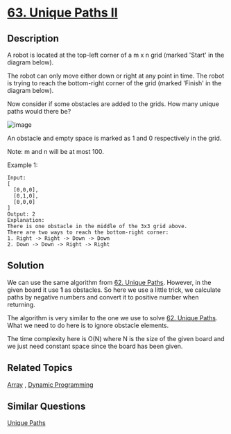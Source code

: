 # [63. Unique Paths II](https://leetcode.com/problems/unique-paths-ii)

## Description

A robot is located at the top-left corner of a m x n grid (marked 'Start' in the diagram below).

The robot can only move either down or right at any point in time. The robot is trying to reach the bottom-right corner of the grid (marked 'Finish' in the diagram below).

Now consider if some obstacles are added to the grids. How many unique paths would there be?

![image](https://leetcode.com/static/images/problemset/robot_maze.png)



An obstacle and empty space is marked as 1 and 0 respectively in the grid.

Note: m and n will be at most 100.

Example 1:

```
Input:
[
  [0,0,0],
  [0,1,0],
  [0,0,0]
]
Output: 2
Explanation:
There is one obstacle in the middle of the 3x3 grid above.
There are two ways to reach the bottom-right corner:
1. Right -> Right -> Down -> Down
2. Down -> Down -> Right -> Right
```

## Solution

We can use the same algorithm from [62. Unique Paths](https://github.com/mtmmy/Leetcode/tree/master/Python/0062_UniquePaths). However, in the given board it use **1** as obstacles. So here we use a little trick, we calculate paths by negative numbers and convert it to positive number when returning.

The algorithm is very similar to the one we use to solve [62. Unique Paths](https://github.com/mtmmy/Leetcode/tree/master/Python/0062_UniquePaths). What we need to do here is to ignore obstacle elements.

The time complexity here is O(N) where N is the size of the given board and we just need constant space since the board has been given.

## Related Topics

[Array](https://leetcode.com/tag/array/) , [Dynamic Programming](https://leetcode.com/tag/dynamic-programming/) 

## Similar Questions

[Unique Paths](https://leetcode.com/problems/unique-paths/)
